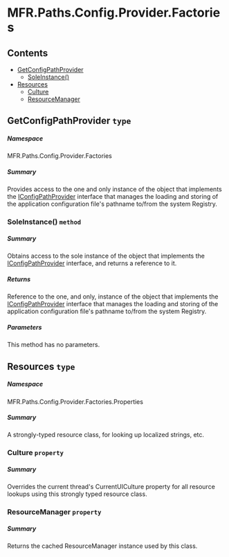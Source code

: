 <a name='assembly'></a>
# MFR.Paths.Config.Provider.Factories

## Contents

- [GetConfigPathProvider](#T-MFR-Paths-Config-Provider-Factories-GetConfigPathProvider 'MFR.Paths.Config.Provider.Factories.GetConfigPathProvider')
  - [SoleInstance()](#M-MFR-Paths-Config-Provider-Factories-GetConfigPathProvider-SoleInstance 'MFR.Paths.Config.Provider.Factories.GetConfigPathProvider.SoleInstance')
- [Resources](#T-MFR-Paths-Config-Provider-Factories-Properties-Resources 'MFR.Paths.Config.Provider.Factories.Properties.Resources')
  - [Culture](#P-MFR-Paths-Config-Provider-Factories-Properties-Resources-Culture 'MFR.Paths.Config.Provider.Factories.Properties.Resources.Culture')
  - [ResourceManager](#P-MFR-Paths-Config-Provider-Factories-Properties-Resources-ResourceManager 'MFR.Paths.Config.Provider.Factories.Properties.Resources.ResourceManager')

<a name='T-MFR-Paths-Config-Provider-Factories-GetConfigPathProvider'></a>
## GetConfigPathProvider `type`

##### Namespace

MFR.Paths.Config.Provider.Factories

##### Summary

Provides access to the one and only instance of the object that implements the
[IConfigPathProvider](#T-MFR-Paths-Config-Provider-Interfaces-IConfigPathProvider 'MFR.Paths.Config.Provider.Interfaces.IConfigPathProvider')
interface that manages the loading and storing of the application configuration
file's pathname to/from the system Registry.

<a name='M-MFR-Paths-Config-Provider-Factories-GetConfigPathProvider-SoleInstance'></a>
### SoleInstance() `method`

##### Summary

Obtains access to the sole instance of the object that implements the
[IConfigPathProvider](#T-MFR-Paths-Config-Provider-Interfaces-IConfigPathProvider 'MFR.Paths.Config.Provider.Interfaces.IConfigPathProvider')
interface, and returns a reference to it.

##### Returns

Reference to the one, and only, instance of the object that implements the
[IConfigPathProvider](#T-MFR-Paths-Config-Provider-Interfaces-IConfigPathProvider 'MFR.Paths.Config.Provider.Interfaces.IConfigPathProvider')
interface that manages the loading and storing of the application configuration
file's pathname to/from the system Registry.

##### Parameters

This method has no parameters.

<a name='T-MFR-Paths-Config-Provider-Factories-Properties-Resources'></a>
## Resources `type`

##### Namespace

MFR.Paths.Config.Provider.Factories.Properties

##### Summary

A strongly-typed resource class, for looking up localized strings, etc.

<a name='P-MFR-Paths-Config-Provider-Factories-Properties-Resources-Culture'></a>
### Culture `property`

##### Summary

Overrides the current thread's CurrentUICulture property for all
  resource lookups using this strongly typed resource class.

<a name='P-MFR-Paths-Config-Provider-Factories-Properties-Resources-ResourceManager'></a>
### ResourceManager `property`

##### Summary

Returns the cached ResourceManager instance used by this class.
